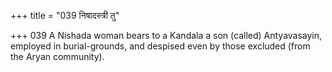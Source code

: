 +++
title = "039 निषादस्त्री तु"

+++
039	A Nishada woman bears to a Kandala a son (called) Antyavasayin, employed in burial-grounds, and despised even by those excluded (from the Aryan community).